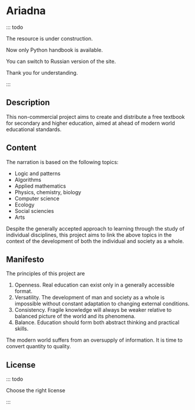 # Ariadna

::: todo

The resource is under construction.

Now only Python handbook is available.

You can switch to Russian version of the site.

Thank you for understanding.

:::

## Description

This non-commercial project aims to create and distribute a free textbook for secondary and higher education, aimed at ahead of modern world educational standards.

## Content

The narration is based on the following topics:

- Logic and patterns
- Algorithms
- Applied mathematics
- Physics, chemistry, biology
- Computer science
- Ecology
- Social sciencies
- Arts

Despite the generally accepted approach to learning through the study of individual disciplines, this project aims to link the above topics in the context of the development of both the individual and society as a whole.

## Manifesto

The principles of this project are

1. Openness. Real education can exist only in a generally accessible format.
2. Versatility. The development of man and society as a whole is impossible without constant adaptation to changing external conditions.
3. Consistency. Fragile knowledge will always be weaker relative to balanced picture of the world and its phenomena.
4. Balance. Education should form both abstract thinking and practical skills.

The modern world suffers from an oversupply of information. It is time to convert quantity to quality.

## License

::: todo

Choose the right license

:::
